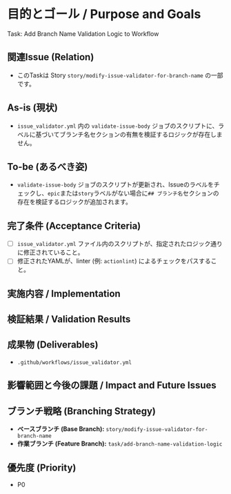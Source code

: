 # 目的とゴール / Purpose and Goals
Task: Add Branch Name Validation Logic to Workflow

## 関連Issue (Relation)
- このTaskは Story `story/modify-issue-validator-for-branch-name` の一部です。

## As-is (現状)
- `issue_validator.yml` 内の `validate-issue-body` ジョブのスクリプトに、ラベルに基づいてブランチ名セクションの有無を検証するロジックが存在しません。

## To-be (あるべき姿)
- `validate-issue-body` ジョブのスクリプトが更新され、Issueのラベルをチェックし、`epic`または`story`ラベルがない場合に`## ブランチ名`セクションの存在を検証するロジックが追加されます。

## 完了条件 (Acceptance Criteria)
- [ ] `issue_validator.yml` ファイル内のスクリプトが、指定されたロジック通りに修正されていること。
- [ ] 修正されたYAMLが、linter (例: `actionlint`) によるチェックをパスすること。

## 実施内容 / Implementation

## 検証結果 / Validation Results

## 成果物 (Deliverables)
- `.github/workflows/issue_validator.yml`

## 影響範囲と今後の課題 / Impact and Future Issues

## ブランチ戦略 (Branching Strategy)
- **ベースブランチ (Base Branch):** `story/modify-issue-validator-for-branch-name`
- **作業ブランチ (Feature Branch):** `task/add-branch-name-validation-logic`

## 優先度 (Priority)
- P0
